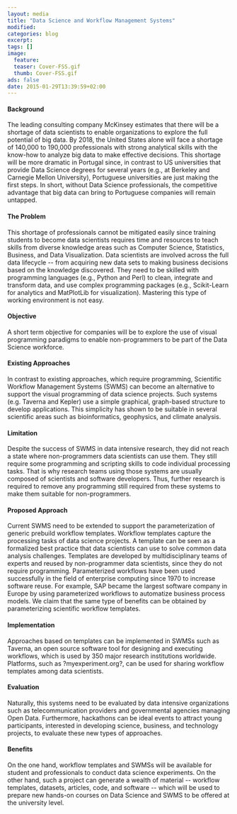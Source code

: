 ```yaml
---
layout: media
title: "Data Science and Workflow Management Systems"
modified:
categories: blog
excerpt:
tags: []
image:
  feature: 
  teaser: Cover-FSS.gif
  thumb: Cover-FSS.gif
ads: false
date: 2015-01-29T13:39:59+02:00
---
```


#### BackgroundThe leading consulting company McKinsey estimates that there will be a shortage of data scientists to enable organizations to explore the full potential of big data. By 2018, the United States alone will face a shortage of 140,000 to 190,000 professionals with strong analytical skills with the know-how to analyze big data to make effective decisions. This shortage will be more dramatic in Portugal since, in contrast to US universities that provide Data Science degrees for several years (e.g., at Berkeley and Carnegie Mellon University), Portuguese universities are just making the first steps. In short, without Data Science professionals, the competitive advantage that big data can bring to Portuguese companies will remain untapped.#### The Problem This shortage of professionals cannot be mitigated easily since training students to become data scientists requires time and resources to teach skills from diverse knowledge areas such as Computer Science, Statistics, Business, and Data Visualization. Data scientists are involved across the full data lifecycle -- from acquiring new data sets to making business decisions based on the knowledge discovered. They need to be skilled with programming languages (e.g., Python and Perl) to clean, integrate and transform data, and use complex programming packages (e.g., Scikit-Learn for analytics and MatPlotLib for visualization). Mastering this type of working environment is not easy. #### Objective A short term objective for companies will be to explore the use of visual programming paradigms to enable non-programmers to be part of the Data Science workforce.#### Existing Approaches In contrast to existing approaches, which require programming, Scientific Workflow Management Systems (SWMS) can become an alternative to support the visual programming of data science projects. Such systems (e.g. Taverna and Kepler) use a simple graphical, graph-based structure to develop applications. This simplicity has shown to be suitable in several scientific areas such as bioinformatics, geophysics, and climate analysis.#### Limitation Despite the success of SWMS in data intensive research, they did not reach a state where non-programmers data scientists can use them. They still require some programming and scripting skills to code individual processing tasks. That is why research teams using those systems are usually composed of scientists and software developers. Thus, further research is required to remove any programming still required from these systems to make them suitable for non-programmers. #### Proposed Approach Current SWMS need to be extended to support the parameterization of generic prebuild workflow templates. Workflow templates capture the processing tasks of data science projects. A template can be seen as a formalized best practice that data scientists can use to solve common data analysis challenges. Templates are developed by multidisciplinary teams of experts and reused by non-programmer data scientists, since they do not require programming. Parameterized workflows have been used successfully in the field of enterprise computing since 1970 to increase software reuse. For example, SAP became the largest software company in Europe by using parameterized workflows to automatize business process models. We claim that the same type of benefits can be obtained by parameterizing scientific workflow templates. #### Implementation Approaches based on templates can be implemented in SWMSs such as Taverna, an open source software tool for designing and executing workflows, which is used by 350 major research institutions worldwide. Platforms, such as ?myexperiment.org?, can be used for sharing workflow templates among data scientists. #### Evaluation Naturally, this systems need to be evaluated by data intensive organizations such as telecommunication providers and governmental agencies managing Open Data. Furthermore, hackathons can be ideal events to attract young participants, interested in developing science, business, and technology projects, to evaluate these new types of approaches.  #### Benefits On the one hand, workflow templates and SWMSs will be available for student and professionals to conduct data science experiments. On the other hand, such a project can generate a wealth of material -- workflow templates, datasets, articles, code, and software -- which will be used to prepare new hands-on courses on Data Science and SWMS to be offered at the university level. 